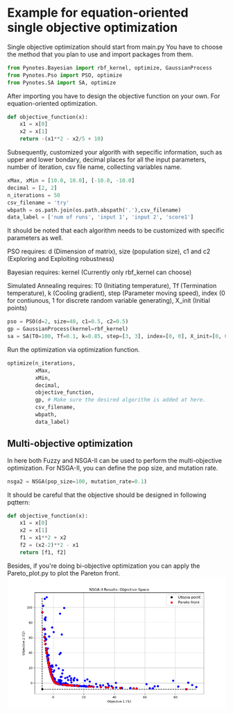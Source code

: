 # Example for equation-oriented single objective optimization
Single objective optimization should start from main.py
You have to choose the method that you plan to use and import packages from them.
```python
from Pynotes.Bayesian import rbf_kernel, optimize, GaussianProcess
from Pynotes.Pso import PSO, optimize
from Pynotes.SA import SA, optimize
``` 
After importing you have to design the objective function on your own.
For equation-oriented optimization.
```python
def objective_function(x):
    x1 = x[0]
    x2 = x[1]
    return -(x1**2 - x2/5 + 10)
```
Subsequently, customized your algorith with sepecific information, such as upper and lower bondary, decimal places for all the input parameters, number of iteration, csv file name, collecting variables name.
```python
xMax, xMin = [10.0, 10.0], [-10.0, -10.0]
decimal = [2, 2]
n_iterations = 50
csv_filename = 'try'
wbpath = os.path.join(os.path.abspath('.'),csv_filename)
data_label = ['num of runs', 'input 1', 'input 2', 'score1']
```
It should be noted that each algorithm needs to be customized with specific parameters as well.

PSO requires: d (Dimension of matrix), size (population size), c1 and c2 (Exploring and Exploiting robustness)

Bayesian requires: kernel (Currently only rbf_kernel can choose)

Simulated Annealing requires: T0 (Initiating temperature), Tf (Termination temperature), k (Cooling gradient), step (Parameter moving speed), index (0 for contiunous, 1 for discrete random variable generating), X_init (Initial points)
```python
pso = PSO(d=2, size=40, c1=0.5, c2=0.5)
gp = GaussianProcess(kernel=rbf_kernel)
sa = SA(T0=100, Tf=0.1, k=0.85, step=[3, 3], index=[0, 0], X_init=[0, 0])
```
Run the optimization via optimization function.
```python
optimize(n_iterations,
         xMax,
         xMin,
         decimal,
         objective_function,
         gp, # Make sure the desired algorithm is added at here.
         csv_filename,
         wbpath, 
         data_label)
```

## Multi-objective optimization
In here both Fuzzy and NSGA-II can be used to perform the multi-objective optimization.
For NSGA-II, you can define the pop size, and mutation rate.
```python
nsga2 = NSGA(pop_size=100, mutation_rate=0.1)
```
It should be careful that the objective should be designed in following pqttern:
```python
def objective_function(x):
    x1 = x[0]
    x2 = x[1]
    f1 = x1**2 + x2
    f2 = (x2-2)**2 - x1
    return [f1, f2]
```
Besides, if you're doing bi-objective optimization you can apply the Pareto_plot.py to plot the Pareton front.
<img src='Pareto_plot.png'/>
